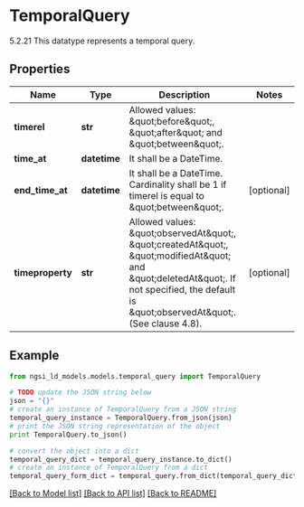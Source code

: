 # TemporalQuery

5.2.21 This datatype represents a temporal query. 

## Properties
Name | Type | Description | Notes
------------ | ------------- | ------------- | -------------
**timerel** | **str** | Allowed values: \&quot;before\&quot;, \&quot;after\&quot; and \&quot;between\&quot;.  | 
**time_at** | **datetime** | It shall be a DateTime.  | 
**end_time_at** | **datetime** | It shall be a DateTime. Cardinality shall be 1 if timerel is equal to \&quot;between\&quot;.  | [optional] 
**timeproperty** | **str** | Allowed values: \&quot;observedAt\&quot;, \&quot;createdAt\&quot;, \&quot;modifiedAt\&quot; and \&quot;deletedAt\&quot;. If not specified, the default is \&quot;observedAt\&quot;. (See clause 4.8).  | [optional] 

## Example

```python
from ngsi_ld_models.models.temporal_query import TemporalQuery

# TODO update the JSON string below
json = "{}"
# create an instance of TemporalQuery from a JSON string
temporal_query_instance = TemporalQuery.from_json(json)
# print the JSON string representation of the object
print TemporalQuery.to_json()

# convert the object into a dict
temporal_query_dict = temporal_query_instance.to_dict()
# create an instance of TemporalQuery from a dict
temporal_query_form_dict = temporal_query.from_dict(temporal_query_dict)
```
[[Back to Model list]](../README.md#documentation-for-models) [[Back to API list]](../README.md#documentation-for-api-endpoints) [[Back to README]](../README.md)


